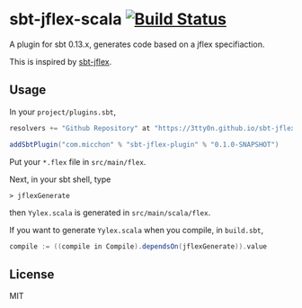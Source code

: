 # sbt-jflex-scala [![Build Status](https://travis-ci.org/3tty0n/sbt-jflex-scala.svg?branch=master)](https://travis-ci.org/3tty0n/sbt-jflex-scala)

A plugin for sbt 0.13.x, generates code based on a jflex specifiaction.

This is inspired by [sbt-jflex](https://github.com/dlwh/sbt-jflex).

## Usage

In your `project/plugins.sbt`,

```scala
resolvers += "Github Repository" at "https://3tty0n.github.io/sbt-jflex-scala/repo/"

addSbtPlugin("com.micchon" % "sbt-jflex-plugin" % "0.1.0-SNAPSHOT")
```

Put your `*.flex` file in `src/main/flex`.

Next, in your sbt shell, type 

```
> jflexGenerate
```

then `Yylex.scala` is generated in `src/main/scala/flex`.

If you want to generate `Yylex.scala` when you compile, in `build.sbt`,

```scala
compile := ((compile in Compile).dependsOn(jflexGenerate)).value
```

## License

MIT